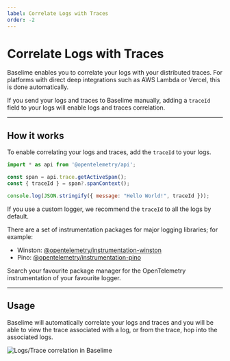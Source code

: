 ```yaml
---
label: Correlate Logs with Traces
order: -2
---
```


# Correlate Logs with Traces

Baselime enables you to correlate your logs with your distributed traces. For platforms with direct deep integrations such as AWS Lambda or Vercel, this is done automatically.

If you send your logs and traces to Baselime manually, adding a `traceId` field to your logs will enable logs and traces correlation.

--- 

## How it works

To enable correlating your logs and traces, add the `traceId` to your logs.

```javascript # 
import * as api from '@opentelemetry/api';

const span = api.trace.getActiveSpan();
const { traceId } = span?.spanContext();

console.log(JSON.stringify({ message: "Hello World!", traceId }));
```

If you use a custom logger, we recommend the `traceId` to all the logs by default.

There are a set of instrumentation packages for major logging libraries; for example:

- Winston: [@opentelemetry/instrumentation-winston](https://www.npmjs.com/package/@opentelemetry/instrumentation-winston)
- Pino: [@opentelemetry/instrumentation-pino](https://www.npmjs.com/package/@opentelemetry/instrumentation-pino)

Search your favourite package manager for the OpenTelemetry instrumentation of your favourite logger.

---

## Usage

Baselime will automatically correlate your logs and traces and you will be able to view the trace associated with a log, or from the trace, hop into the associated logs.

![Logs/Trace correlation in Baselime](../../../assets/images/illustrations/sending-data/opentelemetry/logs.png)

